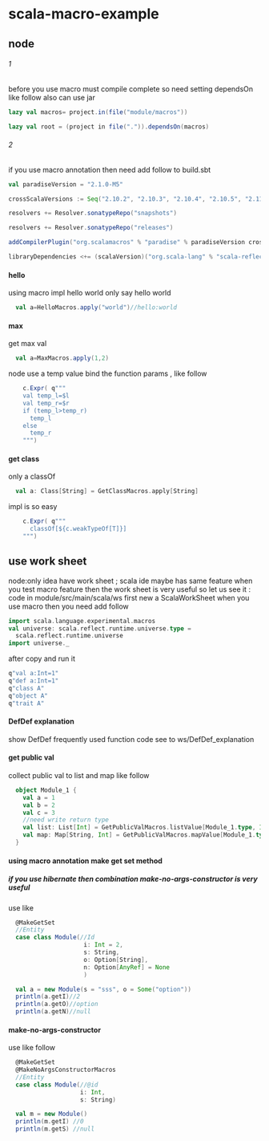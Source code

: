 # scala-macro-example
## node
###### 1
before you use macro must compile complete
so need setting dependsOn like follow also can use jar 
```scala
lazy val macros= project.in(file("module/macros"))

lazy val root = (project in file(".")).dependsOn(macros)
```
###### 2
if you use macro annotation then need add follow to build.sbt
```scala
val paradiseVersion = "2.1.0-M5"

crossScalaVersions := Seq("2.10.2", "2.10.3", "2.10.4", "2.10.5", "2.11.0", "2.11.1", "2.11.2", "2.11.3", "2.11.4", "2.11.5", "2.11.6", "2.11.7")

resolvers += Resolver.sonatypeRepo("snapshots")

resolvers += Resolver.sonatypeRepo("releases")

addCompilerPlugin("org.scalamacros" % "paradise" % paradiseVersion cross CrossVersion.full)

libraryDependencies <+= (scalaVersion)("org.scala-lang" % "scala-reflect" % _)
```

#### hello
using macro impl hello world 
only say hello world
```scala
  val a=HelloMacros.apply("world")//hello:world
```

#### max
get max val
```scala
  val a=MaxMacros.apply(1,2)
```
 node use a temp value bind the function params , like follow
```scala
    c.Expr( q"""
    val temp_l=$l
    val temp_r=$r
    if (temp_l>temp_r)
      temp_l
    else
      temp_r
    """)
```

#### get class
only a classOf
```scala
  val a: Class[String] = GetClassMacros.apply[String]
```
impl is so easy
```scala
    c.Expr( q"""
      classOf[${c.weakTypeOf[T]}]
    """)
```
## use work sheet
node:only idea have work sheet ;
     scala ide maybe has same feature
when you test macro feature then the work sheet is very useful so let us see it :
code in module/src/main/scala/ws
first new a ScalaWorkSheet
when you use macro then you need add follow 
```scala
import scala.language.experimental.macros
val universe: scala.reflect.runtime.universe.type =
  scala.reflect.runtime.universe
import universe._
```
after copy and run it 
```scala
q"val a:Int=1"
q"def a:Int=1"
q"class A"
q"object A"
q"trait A"
```
#### DefDef explanation
show DefDef frequently used function
code see to ws/DefDef_explanation

#### get public val 
collect public val to list and map 
like follow
```scala
  object Module_1 {
    val a = 1
    val b = 2
    val c = 3
    //need write return type
    val list: List[Int] = GetPublicValMacros.listValue[Module_1.type, Int]//List(1,2,3)
    val map: Map[String, Int] = GetPublicValMacros.mapValue[Module_1.type, Int]//Map(c -> 3, b -> 2, a -> 1)
  }
```
#### using macro annotation make get set method 
##### if you use hibernate then combination make-no-args-constructor is very useful 
use like 
```scala
  @MakeGetSet
  //Entity
  case class Module(//Id
                     i: Int = 2,
                     s: String,
                     o: Option[String],
                     n: Option[AnyRef] = None
                     )

  val a = new Module(s = "sss", o = Some("option"))
  println(a.getI)//2
  println(a.getO)//option
  println(a.getN)//null
```
#### make-no-args-constructor
use like follow 
```scala
  @MakeGetSet
  @MakeNoArgsConstructorMacros
  //Entity
  case class Module(//@id
                    i: Int, 
                    s: String)

  val m = new Module()
  println(m.getI) //0
  println(m.getS) //null
```